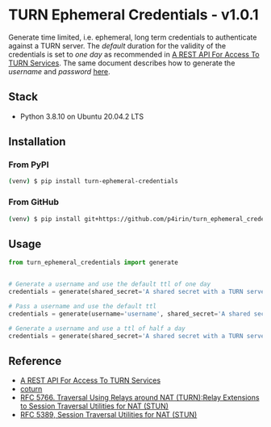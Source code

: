 # TURN Ephemeral Credentials - v1.0.1

Generate time limited, i.e. ephemeral, long term credentials to authenticate against a TURN server. The _default_ duration for the validity of the credentials is set to _one day_ as recommended in [A REST API For Access To TURN Services](https://datatracker.ietf.org/doc/html/draft-uberti-behave-turn-rest-00#section-2.1:~:text=ttl%3A%20the%20duration%20for%20which%20the%20username%20and%20password%20are%20valid%2C%0A%20%20%20%20%20%20in%20seconds.%20%20A%20value%20of%20one%20day%20(86400%20seconds)%20is%20recommended). The same document describes how to generate the _username_ and _password_ [here](https://datatracker.ietf.org/doc/html/draft-uberti-behave-turn-rest-00#section-2.1:~:text=username%3A%20the%20TURN,algorithm%0A%20%20%20%20%20%20and%20secret.).

## Stack

- Python 3.8.10 on Ubuntu 20.04.2 LTS

## Installation

### From PyPI

```bash
(venv) $ pip install turn-ephemeral-credentials
```

### From GitHub

```bash
(venv) $ pip install git+https://github.com/p4irin/turn_ephemeral_credentials.git
```

## Usage

```python
from turn_ephemeral_credentials import generate


# Generate a username and use the default ttl of one day
credentials = generate(shared_secret='A shared secret with a TURN server')

# Pass a username and use the default ttl
credentials = generate(username='username', shared_secret='A shared secret with a TURN server')

# Generate a username and use a ttl of half a day
credentials = generate(shared_secret='A shared secret with a TURN server', ttl=43200)
```

## Reference

- [A REST API For Access To TURN Services](https://datatracker.ietf.org/doc/html/draft-uberti-behave-turn-rest-00#section-2.1)
- [coturn](https://github.com/coturn/coturn)
- [RFC 5766. Traversal Using Relays around NAT (TURN):Relay Extensions to Session Traversal Utilities for NAT (STUN)](https://datatracker.ietf.org/doc/html/rfc5766)
- [RFC 5389, Session Traversal Utilities for NAT (STUN)](https://datatracker.ietf.org/doc/html/rfc5389#section-10.2)